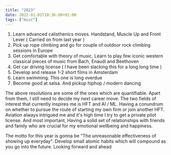 ```yaml
---
title: "2023"
date: 2022-01-01T10:36:00+01:00
tags: ["misc"]
---
```


1. Learn advanced calisthenics moves. Handstand, Muscle Up and Front Lever ( Carried on from last year )
2. Pick up rope climbing and go for couple of outdoor rock climbing sessions in Europe
3. Get comfortable with theory of music. Learn to play few iconic western classical pieces of music from Bach, Enaudi and Beethoven
4. Get car driving license ( I have been slacking this for a long long time )
5. Develop and release 1-2 short films in Amsterdam
6. Learn swimming. This one is long overdue
7. Become good at salsa. And pickup hiphop / modern dancing

The above resolutions are some of the ones which are quantifiable. Apart from them, I still need to decide my next career move. The two fields of interest that currently inspires me is HFT and AI / ML. Having a conundrum on whether to pursue the route of starting my own firm or join another HFT. Aviation always intrigued me and it's high time I try to get a private pilot license. And most important, Having a solid set of relationships with friends and family who are crucial for my emotional wellbeing and happiness. 

The motto for this year is gonna be "The unreasonable effectiveness of showing up everyday". Develop small atomic habits which will compound as you go into the future. Looking forward and ahead
